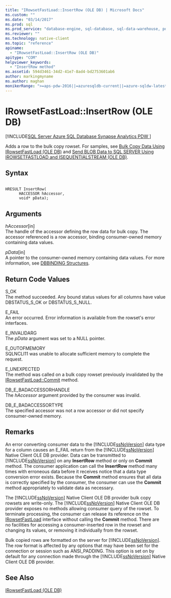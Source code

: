 ```yaml
---
title: "IRowsetFastLoad::InsertRow (OLE DB) | Microsoft Docs"
ms.custom: ""
ms.date: "03/14/2017"
ms.prod: sql
ms.prod_service: "database-engine, sql-database, sql-data-warehouse, pdw"
ms.reviewer: ""
ms.technology: native-client
ms.topic: "reference"
apiname: 
  - "IRowsetFastLoad::InsertRow (OLE DB)"
apitype: "COM"
helpviewer_keywords: 
  - "InsertRow method"
ms.assetid: 594d3461-34d2-41e7-8ad4-bd2753601ab6
author: markingmyname
ms.author: maghan
monikerRange: ">=aps-pdw-2016||=azuresqldb-current||=azure-sqldw-latest||>=sql-server-2016||=sqlallproducts-allversions||>=sql-server-linux-2017||=azuresqldb-mi-current"
---
```

# IRowsetFastLoad::InsertRow (OLE DB)
[!INCLUDE[SQL Server Azure SQL Database Synapse Analytics PDW ](../../includes/applies-to-version/sql-asdb-asdbmi-asa-pdw.md)]

  Adds a row to the bulk copy rowset. For samples, see [Bulk Copy Data Using IRowsetFastLoad &#40;OLE DB&#41;](../../relational-databases/native-client-ole-db-how-to/bulk-copy-data-using-irowsetfastload-ole-db.md) and [Send BLOB Data to SQL SERVER Using IROWSETFASTLOAD and ISEQUENTIALSTREAM &#40;OLE DB&#41;](../../relational-databases/native-client-ole-db-how-to/send-blob-data-to-sql-server-using-irowsetfastload-and-isequentialstream-ole-db.md).  
  
## Syntax  
  
```  
  
HRESULT InsertRow(  
      HACCESSOR hAccessor,  
      void* pData);  
```  
  
## Arguments  
 *hAccessor*[in]  
 The handle of the accessor defining the row data for bulk copy. The accessor referenced is a row accessor, binding consumer-owned memory containing data values.  
  
 *pData*[in]  
 A pointer to the consumer-owned memory containing data values. For more information, see [DBBINDING Structures](https://go.microsoft.com/fwlink/?LinkId=65955).  
  
## Return Code Values  
 S_OK  
 The method succeeded. Any bound status values for all columns have value DBSTATUS_S_OK or DBSTATUS_S_NULL.  
  
 E_FAIL  
 An error occurred. Error information is available from the rowset's error interfaces.  
  
 E_INVALIDARG  
 The *pData* argument was set to a NULL pointer.  
  
 E_OUTOFMEMORY  
 SQLNCLI11 was unable to allocate sufficient memory to complete the request.  
  
 E_UNEXPECTED  
 The method was called on a bulk copy rowset previously invalidated by the [IRowsetFastLoad::Commit](../../relational-databases/native-client-ole-db-interfaces/irowsetfastload-commit-ole-db.md) method.  
  
 DB_E_BADACCESSORHANDLE  
 The *hAccessor* argument provided by the consumer was invalid.  
  
 DB_E_BADACCESSORTYPE  
 The specified accessor was not a row accessor or did not specify consumer-owned memory.  
  
## Remarks  
 An error converting consumer data to the [!INCLUDE[ssNoVersion](../../includes/ssnoversion-md.md)] data type for a column causes an E_FAIL return from the [!INCLUDE[ssNoVersion](../../includes/ssnoversion-md.md)] Native Client OLE DB provider. Data can be transmitted to [!INCLUDE[ssNoVersion](../../includes/ssnoversion-md.md)] on any **InsertRow** method or only on **Commit** method. The consumer application can call the **InsertRow** method many times with erroneous data before it receives notice that a data type conversion error exists. Because the **Commit** method ensures that all data is correctly specified by the consumer, the consumer can use the **Commit** method appropriately to validate data as necessary.  
  
 The [!INCLUDE[ssNoVersion](../../includes/ssnoversion-md.md)] Native Client OLE DB provider bulk copy rowsets are write-only. The [!INCLUDE[ssNoVersion](../../includes/ssnoversion-md.md)] Native Client OLE DB provider exposes no methods allowing consumer query of the rowset. To terminate processing, the consumer can release its reference on the [IRowsetFastLoad](../../relational-databases/native-client-ole-db-interfaces/irowsetfastload-ole-db.md) interface without calling the **Commit** method. There are no facilities for accessing a consumer-inserted row in the rowset and changing its values, or removing it individually from the rowset.  
  
 Bulk copied rows are formatted on the server for [!INCLUDE[ssNoVersion](../../includes/ssnoversion-md.md)]. The row format is affected by any options that may have been set for the connection or session such as ANSI_PADDING. This option is set on by default for any connection made through the [!INCLUDE[ssNoVersion](../../includes/ssnoversion-md.md)] Native Client OLE DB provider.  
  
## See Also  
 [IRowsetFastLoad &#40;OLE DB&#41;](../../relational-databases/native-client-ole-db-interfaces/irowsetfastload-ole-db.md)  
  
  
